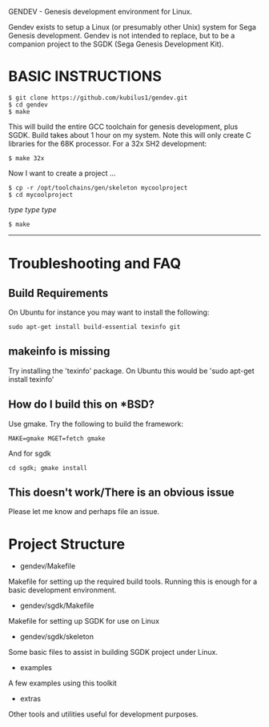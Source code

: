 GENDEV - Genesis development environment for Linux.

Gendev exists to setup a Linux (or presumably other Unix) system for Sega
Genesis development. Gendev is not intended to replace, but to be a companion project to the SGDK
(Sega Genesis Development Kit).


BASIC INSTRUCTIONS
==================

    $ git clone https://github.com/kubilus1/gendev.git
    $ cd gendev
    $ make 

This will build the entire GCC toolchain for genesis development, plus SGDK.
Build takes about 1 hour on my system.  Note this will only create C libraries for the 68K processor.  For a 32x SH2
development:

    $ make 32x

Now I want to create a project ... 

    $ cp -r /opt/toolchains/gen/skeleton mycoolproject 
    $ cd mycoolproject 

*type type type* 

    $ make 

----

Troubleshooting and FAQ
=======================

Build Requirements
------------------
On Ubuntu for instance you may want to install the following:

    sudo apt-get install build-essential texinfo git

makeinfo is missing
-------------------

Try installing the 'texinfo' package.  On Ubuntu this would be 'sudo apt-get
install texinfo'

How do I build this on *BSD?
----------------------------

Use gmake.  Try the following to build the framework: 

    MAKE=gmake MGET=fetch gmake

And for sgdk

    cd sgdk; gmake install

This doesn't work/There is an obvious issue
-------------------------------------------

Please let me know and perhaps file an issue.



Project Structure
=================

 * gendev/Makefile 


Makefile for setting up the required build tools.  Running this is enough for
a basic development environment.


 * gendev/sgdk/Makefile

Makefile for setting up SGDK for use on Linux


 * gendev/sgdk/skeleton

Some basic files to assist in building SGDK project under Linux.


 * examples

A few examples using this toolkit

 * extras

Other tools and utilities useful for development purposes.
